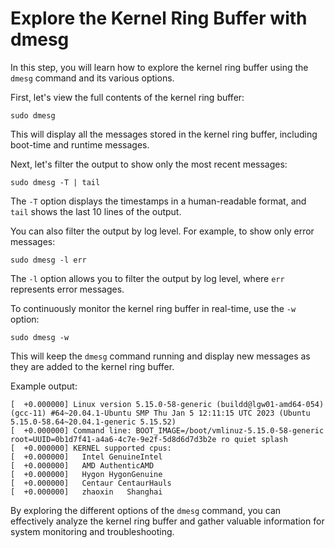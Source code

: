 # Explore the Kernel Ring Buffer with dmesg

In this step, you will learn how to explore the kernel ring buffer using the `dmesg` command and its various options.

First, let's view the full contents of the kernel ring buffer:

```
sudo dmesg
```

This will display all the messages stored in the kernel ring buffer, including boot-time and runtime messages.

Next, let's filter the output to show only the most recent messages:

```
sudo dmesg -T | tail
```

The `-T` option displays the timestamps in a human-readable format, and `tail` shows the last 10 lines of the output.

You can also filter the output by log level. For example, to show only error messages:

```
sudo dmesg -l err
```

The `-l` option allows you to filter the output by log level, where `err` represents error messages.

To continuously monitor the kernel ring buffer in real-time, use the `-w` option:

```
sudo dmesg -w
```

This will keep the `dmesg` command running and display new messages as they are added to the kernel ring buffer.

Example output:

```
[  +0.000000] Linux version 5.15.0-58-generic (buildd@lgw01-amd64-054) (gcc-11) #64~20.04.1-Ubuntu SMP Thu Jan 5 12:11:15 UTC 2023 (Ubuntu 5.15.0-58.64~20.04.1-generic 5.15.52)
[  +0.000000] Command line: BOOT_IMAGE=/boot/vmlinuz-5.15.0-58-generic root=UUID=0b1d7f41-a4a6-4c7e-9e2f-5d8d6d7d3b2e ro quiet splash
[  +0.000000] KERNEL supported cpus:
[  +0.000000]   Intel GenuineIntel
[  +0.000000]   AMD AuthenticAMD
[  +0.000000]   Hygon HygonGenuine
[  +0.000000]   Centaur CentaurHauls
[  +0.000000]   zhaoxin   Shanghai
```

By exploring the different options of the `dmesg` command, you can effectively analyze the kernel ring buffer and gather valuable information for system monitoring and troubleshooting.
